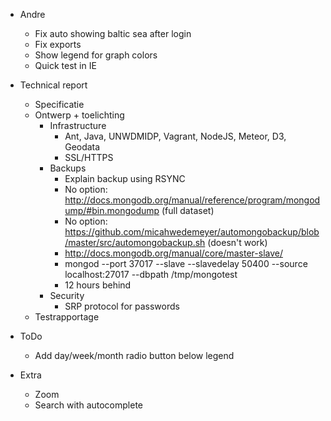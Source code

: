 - Andre
	- Fix auto showing baltic sea after login
	- Fix exports
	- Show legend for graph colors
	- Quick test in IE
- Technical report
	- Specificatie
	- Ontwerp + toelichting
		- Infrastructure
			- Ant, Java, UNWDMIDP, Vagrant, NodeJS, Meteor, D3, Geodata
			- SSL/HTTPS
		- Backups
			- Explain backup using RSYNC
			- No option: http://docs.mongodb.org/manual/reference/program/mongodump/#bin.mongodump (full dataset)
			- No option: https://github.com/micahwedemeyer/automongobackup/blob/master/src/automongobackup.sh (doesn't work)
			- http://docs.mongodb.org/manual/core/master-slave/
			- mongod --port 37017 --slave --slavedelay 50400 --source localhost:27017 --dbpath /tmp/mongotest
			- 12 hours behind
		- Security
			- SRP protocol for passwords
	- Testrapportage

- ToDo
	- Add day/week/month radio button below legend

- Extra
	- Zoom
	- Search with autocomplete

